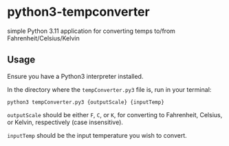 # python3-tempconverter

simple Python 3.11 application for converting temps to/from Fahrenheit/Celsius/Kelvin

## Usage

Ensure you have a Python3 interpreter installed.

In the directory where the `tempConverter.py3` file is, run in your terminal:

`python3 tempConverter.py3 {outputScale} {inputTemp}`

`outputScale` should be either `F`, `C`, or `K`, for converting to Fahrenheit, Celsius, or Kelvin, respectively (case insensitive).

`inputTemp` should be the input temperature you wish to convert.
